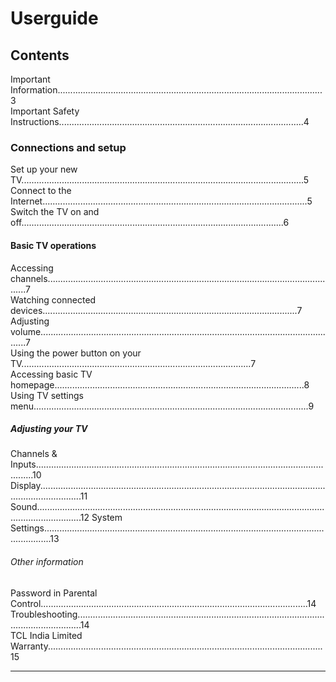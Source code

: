 # Userguide
## Contents
Important Information.........................................................................................................3                                
Important Safety Instructions.................................................................................................4
### Connections and setup
Set up your new TV................................................................................................................5         
Connect to the Internet.........................................................................................................5   
Switch the TV on and off........................................................................................................6         
#### Basic TV operations
Accessing channels....................................................................................................................7   
Watching connected devices.....................................................................................................7    
Adjusting volume.......................................................................................................................7    
Using the power button on your TV...........................................................................................7     
Accessing basic TV homepage...................................................................................................8     
Using TV settings menu.............................................................................................................9     
##### Adjusting your TV
Channels & Inputs...........................................................................................................................10 
Display.............................................................................................................................................11 
Sound..............................................................................................................................................12 
System Settings...............................................................................................................................13  
###### Other information
Password in Parental Control..........................................................................................................14   
Troubleshooting..............................................................................................................................14   
TCL India Limited Warranty.............................................................................................................15   
________________________________________________________________________________________________________________________________________
